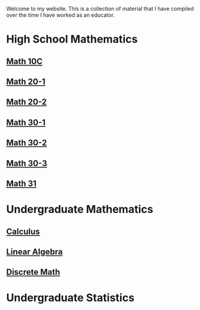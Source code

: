 Welcome to my website. This is a collection of material that I have compiled over the time I have worked as an educator.

# High School Mathematics 

## [Math 10C](Math10c.md) 
## [Math 20-1](Math201.md)
## [Math 20-2](Math202.md)

## [Math 30-1](Math301.md)
## [Math 30-2](Math302.md)
## [Math 30-3](Math303.md)
## [Math 31](Math31.md)



# Undergraduate Mathematics 
## [Calculus](Calculus.md) 
## [Linear Algebra](LinearAlgebra.md)
## [Discrete Math](DiscreteMath.md)

# Undergraduate Statistics 


